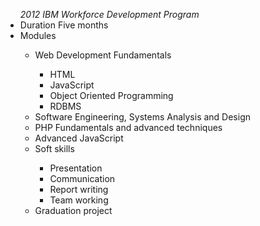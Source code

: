 
<ul>
 <em>2012 IBM Workforce Development Program</em>
  <li>Duration Five months</li>
    <li>Modules</li>
      <ul>
        <li>Web Development Fundamentals</li>
          <ul>
            <li>HTML</li>
            <li>JavaScript</li>
            <li>Object Oriented Programming</li>
            <li>RDBMS</li>
         </ul>
        <li>Software  Engineering, Systems Analysis and Design</li>
        <li>PHP Fundamentals and advanced techniques</li>
        <li>Advanced JavaScript</li>
        <li>Soft skills</li>
          <ul>
            <li>Presentation</li>
            <li>Communication</li>
            <li>Report writing</li>
            <li>Team working</li>
          </ul>
        <li>Graduation project</li>
      </ul>
</ul>



